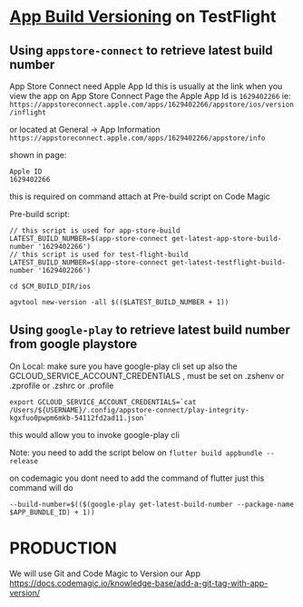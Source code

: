 # [App Build Versioning](https://docs.codemagic.io/configuration/build-versioning/) on TestFlight

## Using `appstore-connect` to retrieve latest build number

App Store Connect need Apple App Id
this is usually at the link when you view the app on App Store Connect Page
the Apple App Id is `1629402266`
ie: `https://appstoreconnect.apple.com/apps/1629402266/appstore/ios/version/inflight`

or located at General -> App Information
`https://appstoreconnect.apple.com/apps/1629402266/appstore/info`

shown in page:

```
Apple ID
1629402266
```


this is required on command  attach at  Pre-build script on Code Magic

Pre-build script:
```
// this script is used for app-store-build
LATEST_BUILD_NUMBER=$(app-store-connect get-latest-app-store-build-number '1629402266')
// this script is used for test-flight-build
LATEST_BUILD_NUMBER=$(app-store-connect get-latest-testflight-build-number '1629402266')

cd $CM_BUILD_DIR/ios

agvtool new-version -all $(($LATEST_BUILD_NUMBER + 1))
```

## Using `google-play` to retrieve latest build number from google playstore

On Local: make sure you have google-play cli set up
also the GCLOUD_SERVICE_ACCOUNT_CREDENTIALS , must be set on .zshenv or .zprofile or .zshrc or .profile

```
export GCLOUD_SERVICE_ACCOUNT_CREDENTIALS=`cat /Users/${USERNAME}/.config/appstore-connect/play-integrity-kgxfuo0pwpm6mkb-54112fd2ad11.json`
```

this would allow you to invoke google-play cli

Note: you need to add the script below on `flutter build appbundle --release`

on codemagic you dont need to add the command of flutter just this command will do

```
--build-number=$(($(google-play get-latest-build-number --package-name $APP_BUNDLE_ID) + 1))
```

# PRODUCTION
We will use Git and Code Magic to Version our App
https://docs.codemagic.io/knowledge-base/add-a-git-tag-with-app-version/
